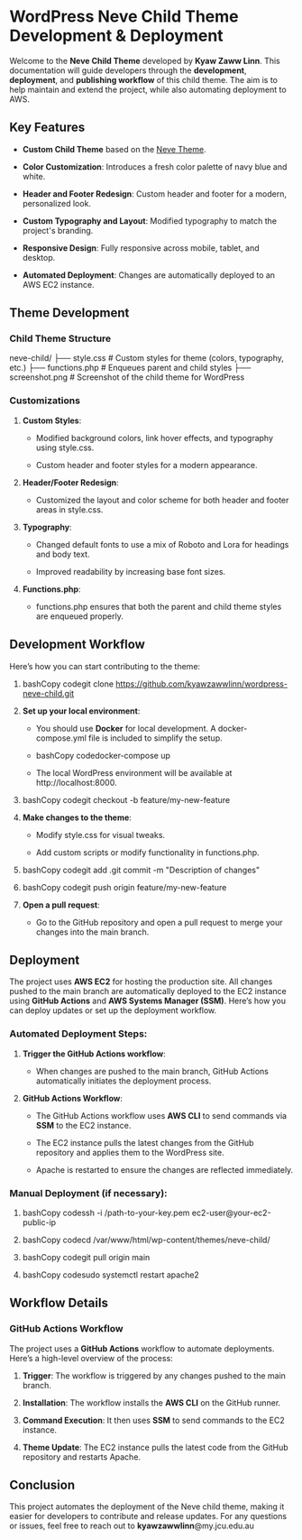 WordPress Neve Child Theme Development & Deployment
===================================================

Welcome to the **Neve Child Theme** developed by **Kyaw Zaww Linn**. This documentation will guide developers through the **development**, **deployment**, and **publishing workflow** of this child theme. The aim is to help maintain and extend the project, while also automating deployment to AWS.

Key Features
------------

*   **Custom Child Theme** based on the [Neve Theme](https://themeisle.com/themes/neve/).
    
*   **Color Customization**: Introduces a fresh color palette of navy blue and white.
    
*   **Header and Footer Redesign**: Custom header and footer for a modern, personalized look.
    
*   **Custom Typography and Layout**: Modified typography to match the project's branding.
    
*   **Responsive Design**: Fully responsive across mobile, tablet, and desktop.
    
*   **Automated Deployment**: Changes are automatically deployed to an AWS EC2 instance.
    

Theme Development
-----------------

### Child Theme Structure

neve-child/
├── style.css             # Custom styles for theme (colors, typography, etc.)
├── functions.php         # Enqueues parent and child styles
├── screenshot.png        # Screenshot of the child theme for WordPress

### Customizations

1.  **Custom Styles**:
    
    *   Modified background colors, link hover effects, and typography using style.css.
        
    *   Custom header and footer styles for a modern appearance.
        
2.  **Header/Footer Redesign**:
    
    *   Customized the layout and color scheme for both header and footer areas in style.css.
        
3.  **Typography**:
    
    *   Changed default fonts to use a mix of Roboto and Lora for headings and body text.
        
    *   Improved readability by increasing base font sizes.
        
4.  **Functions.php**:
    
    *   functions.php ensures that both the parent and child theme styles are enqueued properly.
        

Development Workflow
--------------------

Here’s how you can start contributing to the theme:

1.  bashCopy codegit clone https://github.com/kyawzawwlinn/wordpress-neve-child.git
    
2.  **Set up your local environment**:
    
    *   You should use **Docker** for local development. A docker-compose.yml file is included to simplify the setup.
        
    *   bashCopy codedocker-compose up
        
    *   The local WordPress environment will be available at http://localhost:8000.
        
3.  bashCopy codegit checkout -b feature/my-new-feature
    
4.  **Make changes to the theme**:
    
    *   Modify style.css for visual tweaks.
        
    *   Add custom scripts or modify functionality in functions.php.
        
5.  bashCopy codegit add .git commit -m "Description of changes"
    
6.  bashCopy codegit push origin feature/my-new-feature
    
7.  **Open a pull request**:
    
    *   Go to the GitHub repository and open a pull request to merge your changes into the main branch.
        

Deployment
----------

The project uses **AWS EC2** for hosting the production site. All changes pushed to the main branch are automatically deployed to the EC2 instance using **GitHub Actions** and **AWS Systems Manager (SSM)**. Here’s how you can deploy updates or set up the deployment workflow.

### Automated Deployment Steps:

1.  **Trigger the GitHub Actions workflow**:
    
    *   When changes are pushed to the main branch, GitHub Actions automatically initiates the deployment process.
        
2.  **GitHub Actions Workflow**:
    
    *   The GitHub Actions workflow uses **AWS CLI** to send commands via **SSM** to the EC2 instance.
        
    *   The EC2 instance pulls the latest changes from the GitHub repository and applies them to the WordPress site.
        
    *   Apache is restarted to ensure the changes are reflected immediately.
        

### Manual Deployment (if necessary):

1.  bashCopy codessh -i /path-to-your-key.pem ec2-user@your-ec2-public-ip
    
2.  bashCopy codecd /var/www/html/wp-content/themes/neve-child/
    
3.  bashCopy codegit pull origin main
    
4.  bashCopy codesudo systemctl restart apache2
    

Workflow Details
----------------

### GitHub Actions Workflow

The project uses a **GitHub Actions** workflow to automate deployments. Here’s a high-level overview of the process:

1.  **Trigger**: The workflow is triggered by any changes pushed to the main branch.
    
2.  **Installation**: The workflow installs the **AWS CLI** on the GitHub runner.
    
3.  **Command Execution**: It then uses **SSM** to send commands to the EC2 instance.
    
4.  **Theme Update**: The EC2 instance pulls the latest code from the GitHub repository and restarts Apache.
    

Conclusion
----------

This project automates the deployment of the Neve child theme, making it easier for developers to contribute and release updates. For any questions or issues, feel free to reach out to **kyawzawwlinn**@my.jcu.edu.au
